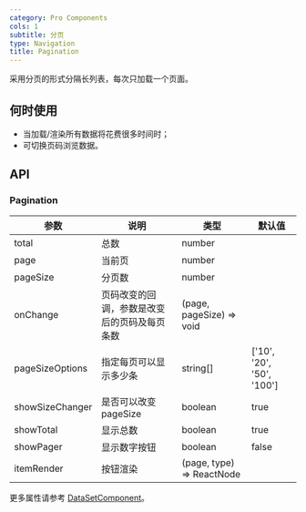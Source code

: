 ```yaml
---
category: Pro Components
cols: 1
subtitle: 分页
type: Navigation
title: Pagination
---
```


采用分页的形式分隔长列表，每次只加载一个页面。

## 何时使用

- 当加载/渲染所有数据将花费很多时间时；
- 可切换页码浏览数据。

## API

### Pagination

| 参数      | 说明                                     | 类型        |默认值 |
|-----------|------------------------------------------|------------|--------|
| total | 总数 | number |  |
| page | 当前页 | number |  |
| pageSize | 分页数 | number |  |
| onChange | 页码改变的回调，参数是改变后的页码及每页条数 | (page, pageSize) => void |  |
| pageSizeOptions | 指定每页可以显示多少条 | string\[] | \['10', '20', '50', '100'\] |
| showSizeChanger | 是否可以改变 pageSize | boolean | true |
| showTotal | 显示总数 | boolean | true |
| showPager | 显示数字按钮 | boolean | false |
| itemRender | 按钮渲染 | (page, type) => ReactNode |  |

更多属性请参考 [DataSetComponent](/components-pro/core/#DataSetComponent)。

